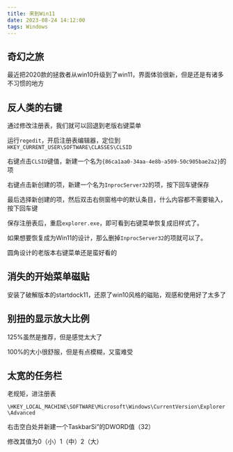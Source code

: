 ```yaml
---
title: 来到Win11
date: 2023-08-24 14:12:00
tags: Windows
---
```


## 奇幻之旅

最近把2020款的拯救者从win10升级到了win11，界面体验很新，但是还是有诸多不习惯的地方

## 反人类的右键

通过修改注册表，我们就可以回退到老版右键菜单

运行`regedit`，开启注册表编辑器，定位到`HKEY_CURRENT_USER\SOFTWARE\CLASSES\CLSID`

右键点击`CLSID`键值，新建一个名为`{86ca1aa0-34aa-4e8b-a509-50c905bae2a2}`的项

右键点击新创建的项，新建一个名为`InprocServer32`的项，按下回车键保存

最后选择新创建的项，然后双击右侧窗格中的默认条目，什么内容都不需要输入，按下回车键

保存注册表后，重启`explorer.exe`，即可看到右键菜单恢复成旧样式了。

如果想要恢复成为Win11的设计，那么删掉`InprocServer32`的项就可以了。

圆角设计的老版本右键菜单还是蛮好看的

## 消失的开始菜单磁贴

安装了破解版本的startdock11，还原了win10风格的磁贴，观感和使用好了太多了

## 别扭的显示放大比例

125%虽然是推荐，但是感觉太大了

100%的大小很舒服，但是有点模糊，又蛮难受

## 太宽的任务栏

老规矩，进注册表

`\HKEY_LOCAL_MACHINE\SOFTWARE\Microsoft\Windows\CurrentVersion\Explorer\Advanced`

右击空白处并新建一个TaskbarSi”的DWORD值（32）

修改其值为0（小）1（中）2（大）
